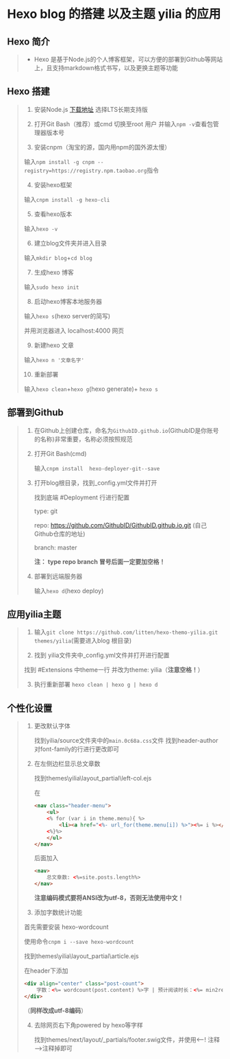 # Hexo blog 的搭建 以及主题 yilia 的应用

## Hexo 简介

> * Hexo 是基于Node.js的个人博客框架，可以方便的部署到Github等网站上，且支持markdown格式书写，以及更换主题等功能

## Hexo 搭建

>1. 安装Node.js
>   [下载地址](nodejs.org) 选择LTS长期支持版
>
>2. 打开Git Bash（推荐）或cmd 切换至root 用户 并输入`npm -v`查看包管理器版本号
>
>3. 安装cnpm（淘宝的源，国内用npm的国外源太慢）
>
>   输入`npm install -g cnpm --registry=https://registry.npm.taobao.org`指令
>
>4. 安装hexo框架
>
>   输入`cnpm install -g hexo-cli`
>
>5. 查看hexo版本
>
>   输入`hexo -v`
>
>6. 建立blog文件夹并进入目录
>
>   输入`mkdir blog`+`cd blog`
>
>7. 生成hexo 博客
>
>   输入`sudo hexo init`
>
>8. 启动hexo博客本地服务器
>
>   输入`hexo s`(hexo server的简写)
>
>   并用浏览器进入 localhost:4000 网页
>
>9. 新建hexo 文章
>
>   输入`hexo n '文章名字'`
>
>10. 重新部署
>
>    输入`hexo clean`+`hexo g`(hexo generate)+ `hexo s`

## 部署到Github

> 1. 在Github上创建仓库，命名为`GithubID.github.io`(GithubID是你账号的名称)非常重要，名称必须按照规范
>
> 2. 打开Git Bash(cmd)
>
>    输入`cnpm install  hexo-deployer-git--save`
>
> 3. 打开blog根目录，找到_config.yml文件并打开
>
>    找到底端 #Deployment 行进行配置
>
>    type: git
>
>    repo: https://github.com/GithubID/GithubID.github.io.git (自己Github仓库的地址)
>
>    branch: master
>
>    **注： type repo branch 冒号后面一定要加空格！**
>
> 4. 部署到远端服务器
>
>    输入`hexo d`(hexo deploy)

## 应用yilia主题

>1. 输入`git clone https://github.com/litten/hexo-themo-yilia.git themes/yilia`(需要进入blog 根目录)
>
>2. 找到 yilia文件夹中_config.yml文件并打开进行配置
>
>   找到 #Extensions 中theme一行 并改为theme: yilia（**注意空格！**）
>
>3. 执行重新部署 `hexo clean | hexo g | hexo d`

## 个性化设置

> 1. 更改默认字体
>
>    找到yilia/source文件夹中的`main.0c68a.css`文件 找到header-author 对font-family的行进行更改即可
>
> 2. 在左侧边栏显示总文章数
>
>    找到themes\yilia\layout_partial\left-col.ejs
>
>    在
>
>    ```html
>    <nav class="header-menu">
>        <ul>
>        <% for (var i in theme.menu){ %>
>            <li><a href="<%- url_for(theme.menu[i]) %>"><%= i %></a></li>
>        <%}%>
>        </ul>
>    </nav>
>    ```
>
>    后面加入
>
>    ```html
>    <nav>
>        总文章数: <%=site.posts.length%>
>    </nav>
>    ```
>
>    **注意编码模式要将ANSI改为utf-8，否则无法使用中文！**
>
> 3.  添加字数统计功能
>
>    首先需要安装 hexo-wordcount
>
>    使用命令`cnpm i --save hexo-wordcount`
>
>    找到themes\yilia\layout_partial\article.ejs
>
>    在header下添加
>
>    ``` html
>    <div align="center" class="post-count">
>        字数：<%= wordcount(post.content) %>字 | 预计阅读时长：<%= min2read(post.content) %>分钟
>    </div>
>    ```
>
>    （**同样改成utf-8编码**）
>
> 4. 去除网页右下角powered by hexo等字样
>
>    找到themes/next/layout/_partials/footer.swig文件，并使用<--! 注释 -->注释掉即可
